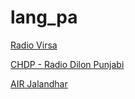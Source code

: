 # lang_pa

[Radio Virsa](http://ample-zeno-06.radiojar.com/6be9v08pnyduv)

[CHDP - Radio Dilon Punjabi](https://cp3.shoutcheap.com:18247/stream)

[AIR Jalandhar](https://air.pc.cdn.bitgravity.com/air/live/pbaudio134/playlist.m3u8?n=71a856cd0b17f48338d0)

